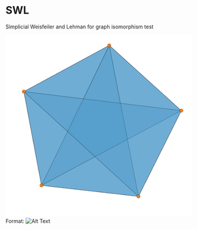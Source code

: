# SWL
Simplicial Weisfeiler and Lehman for graph isomorphism test

![GitHub Logo](/images/perfect1.png)
Format: ![Alt Text](url)
